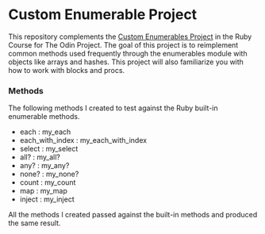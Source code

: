 # Custom Enumerable Project

This repository complements the [Custom Enumerables Project](https://www.theodinproject.com/lessons/ruby-custom-enumerables) in the Ruby Course for The Odin Project. The goal of this project is to reimplement common methods used frequently through the enumerables module with objects like arrays and hashes. This project will also familiarize you with how to work with blocks and procs.

### Methods

The following methods I created to test against the Ruby built-in enumerable methods.

- each : my_each
- each_with_index : my_each_with_index
- select : my_select
- all? : my_all?
- any? : my_any?
- none? : my_none?
- count : my_count
- map : my_map
- inject : my_inject

All the methods I created passed against the built-in methods and produced the same result.